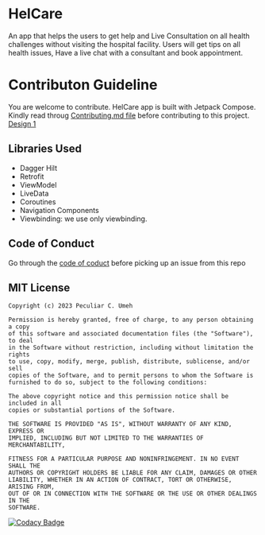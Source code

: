 # HelCare

An app that helps the users to get help and Live Consultation on all health challenges without visiting the hospital facility. 
Users will get tips on all health issues, Have a live chat with a consultant and book appointment.



# Contributon Guideline
You are welcome to contribute. HelCare app is built with Jetpack Compose.
Kindly read throug [Contributing.md file](https://github.com/HelCoders-Open-Source-Community/HelCare/blob/master/CONTRIBUTING.md) before contributing to this project. 
[Design 1](https://www.figma.com/file/n0RTLNkXAi46Us3WcTiFWO/Health-Buddy?type=design&node-id=0-1&mode=design&t=VZlCzqQvGJXUp3GV-0)


## Libraries Used

* Dagger Hilt
* Retrofit
* ViewModel
* LiveData
* Coroutines
* Navigation Components
* Viewbinding: we use only viewbinding.

## Code of Conduct
Go through the [code of coduct](https://github.com/HelCoders-Open-Source-Community/HelCare/wiki/Contributor-Covenant-Code-of-Conduct) before picking up an issue from this repo 

## MIT License
```
Copyright (c) 2023 Peculiar C. Umeh

Permission is hereby granted, free of charge, to any person obtaining a copy
of this software and associated documentation files (the "Software"), to deal
in the Software without restriction, including without limitation the rights
to use, copy, modify, merge, publish, distribute, sublicense, and/or sell
copies of the Software, and to permit persons to whom the Software is
furnished to do so, subject to the following conditions:

The above copyright notice and this permission notice shall be included in all
copies or substantial portions of the Software.

THE SOFTWARE IS PROVIDED "AS IS", WITHOUT WARRANTY OF ANY KIND, EXPRESS OR
IMPLIED, INCLUDING BUT NOT LIMITED TO THE WARRANTIES OF MERCHANTABILITY,

FITNESS FOR A PARTICULAR PURPOSE AND NONINFRINGEMENT. IN NO EVENT SHALL THE
AUTHORS OR COPYRIGHT HOLDERS BE LIABLE FOR ANY CLAIM, DAMAGES OR OTHER
LIABILITY, WHETHER IN AN ACTION OF CONTRACT, TORT OR OTHERWISE, ARISING FROM,
OUT OF OR IN CONNECTION WITH THE SOFTWARE OR THE USE OR OTHER DEALINGS IN THE
SOFTWARE.
```

[![Codacy Badge](https://app.codacy.com/project/badge/Grade/098d739ea9504dadabbcc4898eaff86e)](https://app.codacy.com/gh/ALCOpenSource/Mentor-Management-System-Team-1/dashboard?utm_source=gh\&utm_medium=referral\&utm_content=\&utm_campaign=Badge_grade)
